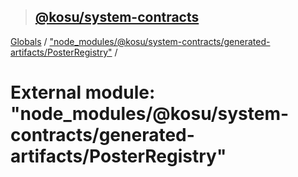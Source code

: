 > ## [@kosu/system-contracts](../README.md)

[Globals](../globals.md) / ["node_modules/@kosu/system-contracts/generated-artifacts/PosterRegistry"](_node_modules__kosu_system_contracts_generated_artifacts_posterregistry_.md) /

# External module: "node_modules/@kosu/system-contracts/generated-artifacts/PosterRegistry"